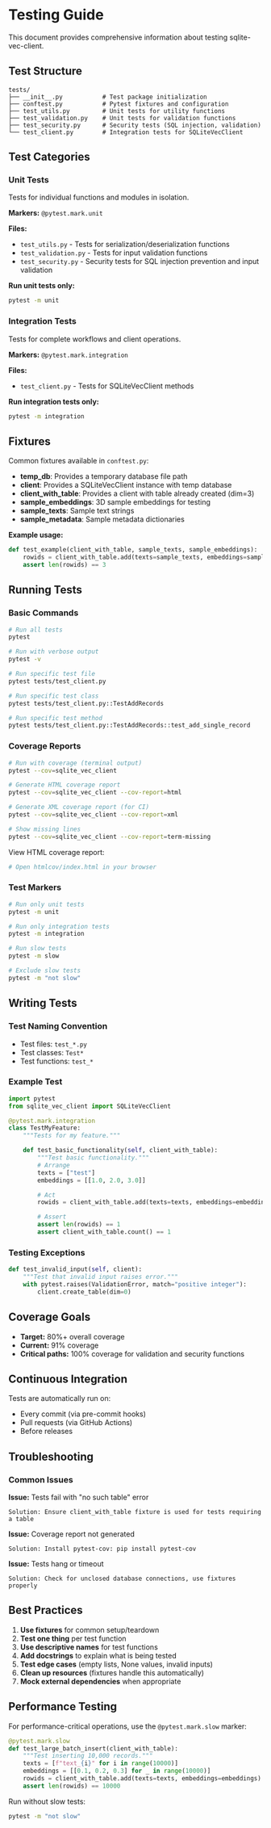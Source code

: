 # Testing Guide

This document provides comprehensive information about testing sqlite-vec-client.

## Test Structure

```
tests/
├── __init__.py           # Test package initialization
├── conftest.py           # Pytest fixtures and configuration
├── test_utils.py         # Unit tests for utility functions
├── test_validation.py    # Unit tests for validation functions
├── test_security.py      # Security tests (SQL injection, validation)
└── test_client.py        # Integration tests for SQLiteVecClient
```

## Test Categories

### Unit Tests
Tests for individual functions and modules in isolation.

**Markers:** `@pytest.mark.unit`

**Files:**
- `test_utils.py` - Tests for serialization/deserialization functions
- `test_validation.py` - Tests for input validation functions
- `test_security.py` - Security tests for SQL injection prevention and input validation

**Run unit tests only:**
```bash
pytest -m unit
```

### Integration Tests
Tests for complete workflows and client operations.

**Markers:** `@pytest.mark.integration`

**Files:**
- `test_client.py` - Tests for SQLiteVecClient methods

**Run integration tests only:**
```bash
pytest -m integration
```

## Fixtures

Common fixtures available in `conftest.py`:

- **temp_db**: Provides a temporary database file path
- **client**: Provides a SQLiteVecClient instance with temp database
- **client_with_table**: Provides a client with table already created (dim=3)
- **sample_embeddings**: 3D sample embeddings for testing
- **sample_texts**: Sample text strings
- **sample_metadata**: Sample metadata dictionaries

**Example usage:**
```python
def test_example(client_with_table, sample_texts, sample_embeddings):
    rowids = client_with_table.add(texts=sample_texts, embeddings=sample_embeddings)
    assert len(rowids) == 3
```

## Running Tests

### Basic Commands

```bash
# Run all tests
pytest

# Run with verbose output
pytest -v

# Run specific test file
pytest tests/test_client.py

# Run specific test class
pytest tests/test_client.py::TestAddRecords

# Run specific test method
pytest tests/test_client.py::TestAddRecords::test_add_single_record
```

### Coverage Reports

```bash
# Run with coverage (terminal output)
pytest --cov=sqlite_vec_client

# Generate HTML coverage report
pytest --cov=sqlite_vec_client --cov-report=html

# Generate XML coverage report (for CI)
pytest --cov=sqlite_vec_client --cov-report=xml

# Show missing lines
pytest --cov=sqlite_vec_client --cov-report=term-missing
```

View HTML coverage report:
```bash
# Open htmlcov/index.html in your browser
```

### Test Markers

```bash
# Run only unit tests
pytest -m unit

# Run only integration tests
pytest -m integration

# Run slow tests
pytest -m slow

# Exclude slow tests
pytest -m "not slow"
```

## Writing Tests

### Test Naming Convention

- Test files: `test_*.py`
- Test classes: `Test*`
- Test functions: `test_*`

### Example Test

```python
import pytest
from sqlite_vec_client import SQLiteVecClient

@pytest.mark.integration
class TestMyFeature:
    """Tests for my feature."""

    def test_basic_functionality(self, client_with_table):
        """Test basic functionality."""
        # Arrange
        texts = ["test"]
        embeddings = [[1.0, 2.0, 3.0]]

        # Act
        rowids = client_with_table.add(texts=texts, embeddings=embeddings)

        # Assert
        assert len(rowids) == 1
        assert client_with_table.count() == 1
```

### Testing Exceptions

```python
def test_invalid_input(self, client):
    """Test that invalid input raises error."""
    with pytest.raises(ValidationError, match="positive integer"):
        client.create_table(dim=0)
```

## Coverage Goals

- **Target:** 80%+ overall coverage
- **Current:** 91% coverage
- **Critical paths:** 100% coverage for validation and security functions

## Continuous Integration

Tests are automatically run on:
- Every commit (via pre-commit hooks)
- Pull requests (via GitHub Actions)
- Before releases

## Troubleshooting

### Common Issues

**Issue:** Tests fail with "no such table" error
```
Solution: Ensure client_with_table fixture is used for tests requiring a table
```

**Issue:** Coverage report not generated
```
Solution: Install pytest-cov: pip install pytest-cov
```

**Issue:** Tests hang or timeout
```
Solution: Check for unclosed database connections, use fixtures properly
```

## Best Practices

1. **Use fixtures** for common setup/teardown
2. **Test one thing** per test function
3. **Use descriptive names** for test functions
4. **Add docstrings** to explain what is being tested
5. **Test edge cases** (empty lists, None values, invalid inputs)
6. **Clean up resources** (fixtures handle this automatically)
7. **Mock external dependencies** when appropriate

## Performance Testing

For performance-critical operations, use the `@pytest.mark.slow` marker:

```python
@pytest.mark.slow
def test_large_batch_insert(client_with_table):
    """Test inserting 10,000 records."""
    texts = [f"text_{i}" for i in range(10000)]
    embeddings = [[0.1, 0.2, 0.3] for _ in range(10000)]
    rowids = client_with_table.add(texts=texts, embeddings=embeddings)
    assert len(rowids) == 10000
```

Run without slow tests:
```bash
pytest -m "not slow"
```
